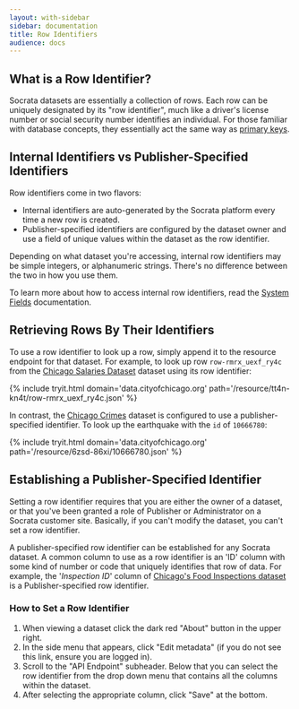 ```yaml
---
layout: with-sidebar
sidebar: documentation
title: Row Identifiers
audience: docs
---
```


## What is a Row Identifier?

Socrata datasets are essentially a collection of rows. Each row can be uniquely designated by its "row identifier", much like a driver's license number or social security number identifies an individual. For those familiar with database concepts, they essentially act the same way as [primary keys](https://en.wikipedia.org/wiki/Primary_key).

## Internal Identifiers vs Publisher-Specified Identifiers

Row identifiers come in two flavors:

- Internal identifiers are auto-generated by the Socrata platform every time a new row is created.
- Publisher-specified identifiers are configured by the dataset owner and use a field of unique values within the dataset as the row identifier.

<div class="alert alert-info">
  <p>Depending on what dataset you're accessing, internal row identifiers may be simple integers, or alphanumeric strings. There's no difference between the two in how you use them.</p>
  <p>To learn more about how to access internal row identifiers, read the <a href="/docs/system-fields.html">System Fields</a> documentation.</p>
</div>

## Retrieving Rows By Their Identifiers

To use a row identifier to look up a row, simply append it to the resource endpoint for that dataset. For example, to look up row `row-rmrx_uexf_ry4c` from the [Chicago Salaries Dataset](https://data.cityofchicago.org/d/tt4n-kn4t) dataset using its row identifier:

{% include tryit.html domain='data.cityofchicago.org' path='/resource/tt4n-kn4t/row-rmrx_uexf_ry4c.json' %}

In contrast, the [Chicago Crimes](https://data.cityofchicago.org/d/ijzp-q8t2) dataset is configured to use a publisher-specified identifier. To look up the earthquake with the `id` of `10666780`:

{% include tryit.html domain='data.cityofchicago.org' path='/resource/6zsd-86xi/10666780.json' %}

## Establishing a Publisher-Specified Identifier

<p class="alert alert-info">Setting a row identifier requires that you are either the owner of a dataset, or that you've been granted a role of Publisher or Administrator on a Socrata customer site. Basically, if you can't modify the dataset, you can't set a row identifier.</p>

A publisher-specified row identifier can be established for any Socrata dataset. A common column to use as a row identifier is an 'ID' column with some kind of number or code that uniquely identifies that row of data. For example, the '*Inspection ID*' column of [Chicago's Food Inspections dataset](https://data.cityofchicago.org/Health-Human-Services/Food-Inspections/4ijn-s7e5) is a Publisher-specified row identifier.

### How to Set a Row Identifier

1. When viewing a dataset click the dark red "About" button in the upper right.
2. In the side menu that appears, click "Edit metadata" (if you do not see this link, ensure you are logged in).
3. Scroll to the "API Endpoint" subheader. Below that you can select the row identifier from the drop down menu that contains all the columns within the dataset.
4. After selecting the appropriate column, click "Save" at the bottom.
